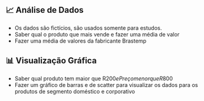 ## 📈 Análise de Dados 
* Os dados são fictícios, são usados somente para estudos.
* Saber qual o produto que mais vende e fazer uma média de valor
* Fazer uma média de valores da fabricante Brastemp

 ## 📊 Visualização Gráfica
* Saber qual produto tem maior que R$200 e Preço menor que R$800
* Fazer um gráfico de barras e de scatter para visualizar os dados para os produtos de segmento doméstico e corporativo
